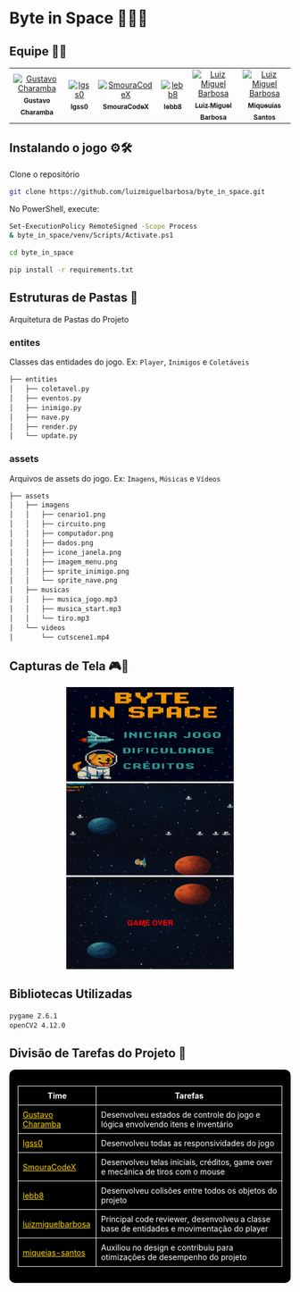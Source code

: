 # Byte in Space 🐶🚀💫

## Equipe 🧑‍💻
<table>
  <tr>
    <td align="center">
      <a href="https://github.com/gustavocharamba">
        <img src="https://avatars.githubusercontent.com/gustavocharamba" width="100px;" alt="Gustavo Charamba"/><br />
        <sub><b>Gustavo Charamba</b></sub>
      </a>
    </td>
    <td align="center">
      <a href="https://github.com/lgss0">
        <img src="https://avatars.githubusercontent.com/lgss0" width="100px;" alt="lgss0"/><br />
        <sub><b>lgss0</b></sub>
      </a>
    </td>
    <td align="center">
      <a href="https://github.com/SmouraCodeX">
        <img src="https://avatars.githubusercontent.com/SmouraCodeX" width="100px;" alt="SmouraCodeX"/><br />
        <sub><b>SmouraCodeX</b></sub>
      </a>
    </td>
    <td align="center">
      <a href="https://github.com/lebb8">
        <img src="https://avatars.githubusercontent.com/lebb8" width="100px;" alt="lebb8"/><br />
        <sub><b>lebb8</b></sub>
      </a>
    </td>
    <td align="center">
      <a href="https://github.com/luizmiguelbarbosa">
        <img src="https://avatars.githubusercontent.com/luizmiguelbarbosa" width="100px;" alt="Luiz Miguel Barbosa"/><br />
        <sub><b>Luiz Miguel Barbosa</b></sub>
      </a>
    </td>
    <td align="center">
      <a href="https://github.com/miqueias-santos">
        <img src="https://avatars.githubusercontent.com/miqueias-santos" width="100px;" alt="Luiz Miguel Barbosa"/><br />
        <sub><b>Miqueuias Santos</b></sub>
  </tr>
</table>

## Instalando o jogo ⚙️🛠️

Clone o repositório
```bash
git clone https://github.com/luizmiguelbarbosa/byte_in_space.git
```
No PowerShell, execute:
```bash
Set-ExecutionPolicy RemoteSigned -Scope Process
& byte_in_space/venv/Scripts/Activate.ps1
```
```bash
cd byte_in_space
```
```bash
pip install -r requirements.txt
```
## Estruturas de Pastas 📂
Arquitetura de Pastas do Projeto
### entites
Classes das entidades do jogo. Ex: `Player`, `Inimigos` e `Coletáveis`
```bash
├── entities
│   ├── coletavel.py
│   ├── eventos.py
│   ├── inimigo.py
│   ├── nave.py
│   ├── render.py
│   └── update.py
```
### assets
Arquivos de assets do jogo. Ex: `Imagens`, `Músicas` e `Vídeos`
```bash
├── assets
│   ├── imagens
│   │   ├── cenario1.png
│   │   ├── circuito.png
│   │   ├── computador.png
│   │   ├── dados.png
│   │   ├── icone_janela.png
│   │   ├── imagem_menu.png
│   │   ├── sprite_inimigo.png
│   │   └── sprite_nave.png
│   ├── musicas
│   │   ├── musica_jogo.mp3
│   │   ├── musica_start.mp3
│   │   └── tiro.mp3
│   └── videos
│       └── cutscene1.mp4
```
## Capturas de Tela 🎮📸
<p align="center">
  <img src="assets/caputuras/1.png" alt="Captura 1" width="300">
  <img src="assets/caputuras/2.png" alt="Captura 2" width="300">
  <img src="assets/caputuras/3.png" alt="Captura 3" width="300">
</p>

## Bibliotecas Utilizadas
```bash
pygame 2.6.1
openCV2 4.12.0
```
## Divisão de Tarefas do Projeto 🌌

<div style="background-image: url('https://www.transparenttextures.com/patterns/stardust.png'); background-color: #000; padding: 15px; border-radius: 10px;">

<table style="width: 100%; border-collapse: collapse; color: white;">
  <tr>
    <th style="border: 1px solid white; padding: 8px;">Time</th>
    <th style="border: 1px solid white; padding: 8px;">Tarefas</th>
  </tr>
  <tr>
    <td style="border: 1px solid white; padding: 8px;"><a href="https://github.com/gustavocharamba?tab=overview&from=2025-08-01&to=2025-08-11" style="color: #FFD700;">Gustavo Charamba</a></td>
    <td style="border: 1px solid white; padding: 8px;">Desenvolveu estados de controle do jogo e lógica envolvendo itens e inventário</td>
  </tr>
  <tr>
    <td style="border: 1px solid white; padding: 8px;"><a href="https://github.com/lgss0" style="color: #FFD700;">lgss0</a></td>
    <td style="border: 1px solid white; padding: 8px;">Desenvolveu todas as responsividades do jogo</td>
  </tr>
  <tr>
    <td style="border: 1px solid white; padding: 8px;"><a href="https://github.com/SmouraCodeX" style="color: #FFD700;">SmouraCodeX</a></td>
    <td style="border: 1px solid white; padding: 8px;">Desenvolveu telas iniciais, créditos, game over e mecânica de tiros com o mouse</td>
  </tr>
  <tr>
    <td style="border: 1px solid white; padding: 8px;"><a href="https://github.com/lebb8" style="color: #FFD700;">lebb8</a></td>
    <td style="border: 1px solid white; padding: 8px;">Desenvolveu colisões entre todos os objetos do projeto</td>
  </tr>
  <tr>
    <td style="border: 1px solid white; padding: 8px;"><a href="https://github.com/luizmiguelbarbosa" style="color: #FFD700;">luizmiguelbarbosa</a></td>
    <td style="border: 1px solid white; padding: 8px;">Principal code reviewer, desenvolveu a classe base de entidades e movimentação do player</td>
  </tr>
  <tr>
    <td style="border: 1px solid white; padding: 8px;"><a href="https://github.com/miqueias-santos" style="color: #FFD700;">miqueias-santos</a></td>
    <td style="border: 1px solid white; padding: 8px;">Auxiliou no design e contribuiu para otimizações de desempenho do projeto</td>
  </tr>
</table>

</div>


